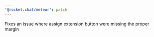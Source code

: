 ```yaml
---
'@rocket.chat/meteor': patch
---
```


Fixes an issue where assign extension button were missing the proper margin
